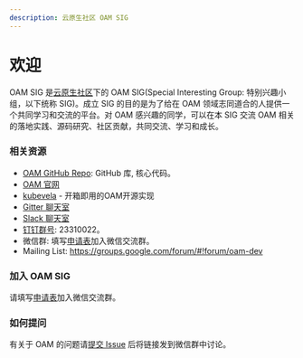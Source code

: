 ```yaml
---
description: 云原生社区 OAM SIG
---
```


# 欢迎

OAM SIG 是[云原生社区](https://cloudnative.to/)下的 OAM SIG(Special Interesting Group: 特别兴趣小组，以下统称 SIG)。成立 SIG 的目的是为了给在 OAM 领域志同道合的人提供一个共同学习和交流的平台。对 OAM 感兴趣的同学，可以在本 SIG 交流 OAM 相关的落地实践、源码研究、社区贡献，共同交流、学习和成长。

### 相关资源

* [OAM GitHub Repo](https://github.com/oam-dev): GitHub 库, 核心代码。
* [OAM 官网](https://oam.dev/)
* [kubevela](https://kubevela.io) - 开箱即用的OAM开源实现
* [Gitter 聊天室](https://gitter.im/oam-dev/community)
* [Slack 聊天室](https://cloud-native.slack.com/archives/C01BLQ3HTJA)
* [钉钉群号](): 23310022。
* 微信群: 填写[申请表](https://wj.qq.com/s2/7438465/6bd6)加入微信交流群。
* Mailing List: https://groups.google.com/forum/#!forum/oam-dev

### 加入 OAM SIG

请填写[申请表](https://wj.qq.com/s2/7438465/6bd6)加入微信交流群。

### 如何提问

有关于 OAM 的问题请[提交 Issue](https://github.com/cloudnativeto/sig-oam/issues/new) 后将链接发到微信群中讨论。

